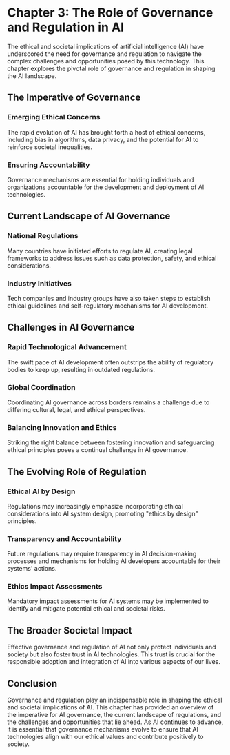 Chapter 3: The Role of Governance and Regulation in AI
======================================================

The ethical and societal implications of artificial intelligence (AI) have underscored the need for governance and regulation to navigate the complex challenges and opportunities posed by this technology. This chapter explores the pivotal role of governance and regulation in shaping the AI landscape.

The Imperative of Governance
----------------------------

### **Emerging Ethical Concerns**

The rapid evolution of AI has brought forth a host of ethical concerns, including bias in algorithms, data privacy, and the potential for AI to reinforce societal inequalities.

### **Ensuring Accountability**

Governance mechanisms are essential for holding individuals and organizations accountable for the development and deployment of AI technologies.

Current Landscape of AI Governance
----------------------------------

### **National Regulations**

Many countries have initiated efforts to regulate AI, creating legal frameworks to address issues such as data protection, safety, and ethical considerations.

### **Industry Initiatives**

Tech companies and industry groups have also taken steps to establish ethical guidelines and self-regulatory mechanisms for AI development.

Challenges in AI Governance
---------------------------

### **Rapid Technological Advancement**

The swift pace of AI development often outstrips the ability of regulatory bodies to keep up, resulting in outdated regulations.

### **Global Coordination**

Coordinating AI governance across borders remains a challenge due to differing cultural, legal, and ethical perspectives.

### **Balancing Innovation and Ethics**

Striking the right balance between fostering innovation and safeguarding ethical principles poses a continual challenge in AI governance.

The Evolving Role of Regulation
-------------------------------

### **Ethical AI by Design**

Regulations may increasingly emphasize incorporating ethical considerations into AI system design, promoting "ethics by design" principles.

### **Transparency and Accountability**

Future regulations may require transparency in AI decision-making processes and mechanisms for holding AI developers accountable for their systems' actions.

### **Ethics Impact Assessments**

Mandatory impact assessments for AI systems may be implemented to identify and mitigate potential ethical and societal risks.

The Broader Societal Impact
---------------------------

Effective governance and regulation of AI not only protect individuals and society but also foster trust in AI technologies. This trust is crucial for the responsible adoption and integration of AI into various aspects of our lives.

Conclusion
----------

Governance and regulation play an indispensable role in shaping the ethical and societal implications of AI. This chapter has provided an overview of the imperative for AI governance, the current landscape of regulations, and the challenges and opportunities that lie ahead. As AI continues to advance, it is essential that governance mechanisms evolve to ensure that AI technologies align with our ethical values and contribute positively to society.
